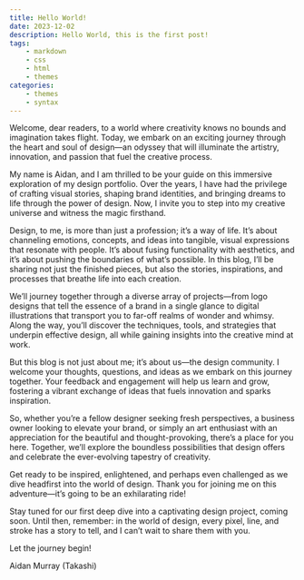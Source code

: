 ```yaml
---
title: Hello World!
date: 2023-12-02
description: Hello World, this is the first post!
tags: 
    - markdown
    - css
    - html
    - themes
categories:
    - themes
    - syntax
---
```


Welcome, dear readers, to a world where creativity knows no bounds and imagination takes flight. Today, we embark on an exciting journey through the heart and soul of design—an odyssey that will illuminate the artistry, innovation, and passion that fuel the creative process.

My name is Aidan, and I am thrilled to be your guide on this immersive exploration of my design portfolio. Over the years, I have had the privilege of crafting visual stories, shaping brand identities, and bringing dreams to life through the power of design. Now, I invite you to step into my creative universe and witness the magic firsthand.

Design, to me, is more than just a profession; it’s a way of life. It’s about channeling emotions, concepts, and ideas into tangible, visual expressions that resonate with people. It’s about fusing functionality with aesthetics, and it’s about pushing the boundaries of what’s possible. In this blog, I’ll be sharing not just the finished pieces, but also the stories, inspirations, and processes that breathe life into each creation.

We’ll journey together through a diverse array of projects—from logo designs that tell the essence of a brand in a single glance to digital illustrations that transport you to far-off realms of wonder and whimsy. Along the way, you’ll discover the techniques, tools, and strategies that underpin effective design, all while gaining insights into the creative mind at work.

But this blog is not just about me; it’s about us—the design community. I welcome your thoughts, questions, and ideas as we embark on this journey together. Your feedback and engagement will help us learn and grow, fostering a vibrant exchange of ideas that fuels innovation and sparks inspiration.

So, whether you’re a fellow designer seeking fresh perspectives, a business owner looking to elevate your brand, or simply an art enthusiast with an appreciation for the beautiful and thought-provoking, there’s a place for you here. Together, we’ll explore the boundless possibilities that design offers and celebrate the ever-evolving tapestry of creativity.

Get ready to be inspired, enlightened, and perhaps even challenged as we dive headfirst into the world of design. Thank you for joining me on this adventure—it’s going to be an exhilarating ride!

Stay tuned for our first deep dive into a captivating design project, coming soon. Until then, remember: in the world of design, every pixel, line, and stroke has a story to tell, and I can’t wait to share them with you.

Let the journey begin!

Aidan Murray (Takashi)